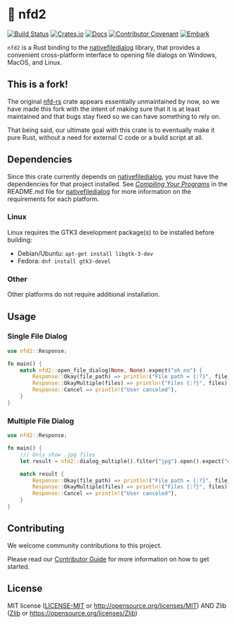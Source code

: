 # 💾 nfd2

[![Build Status](https://github.com/EmbarkStudios/nfd2/workflows/CI/badge.svg)](https://github.com/EmbarkStudios/nfd2/actions?workflow=CI)
[![Crates.io](https://img.shields.io/crates/v/nfd2.svg)](https://crates.io/crates/nfd2)
[![Docs](https://docs.rs/nfd2/badge.svg)](https://docs.rs/nfd2)
[![Contributor Covenant](https://img.shields.io/badge/contributor%20covenant-v2.0%20adopted-ff69b4.svg)](CODE_OF_CONDUCT.md)
[![Embark](https://img.shields.io/badge/embark-open%20source-blueviolet.svg)](https://embark.dev)

`nfd2` is a Rust binding to the [nativefiledialog] library, that provides a convenient cross-platform interface to opening file dialogs on Windows, MacOS, and Linux.

## This is a fork!

The original [nfd-rs](https://github.com/saurvs/nfd-rs) crate appears essentially unmaintained by now, so we have made this fork with the intent of making sure that it is at least maintained and that bugs stay fixed so we can have something to rely on.

That being said, our ultimate goal with this crate is to eventually make it pure Rust, without a need for external C code or a build script at all.

## Dependencies

Since this crate currently depends on [nativefiledialog], you must have the dependencies for that project installed. See [*Compiling Your Programs*](https://github.com/mlabbe/nativefiledialog#compiling-your-programs) in the README.md file for [nativefiledialog] for more information on the requirements for each platform.

### Linux

Linux requires the GTK3 development package(s) to be installed before building:

* Debian/Ubuntu: `apt-get install libgtk-3-dev`
* Fedora: `dnf install gtk3-devel`

### Other

Other platforms do not require additional installation.

## Usage

### Single File Dialog

```rust
use nfd2::Response;

fn main() {
    match nfd2::open_file_dialog(None, None).expect("oh no") {
        Response::Okay(file_path) => println!("File path = {:?}", file_path),
        Response::OkayMultiple(files) => println!("Files {:?}", files),
        Response::Cancel => println!("User canceled"),
    }
}
```

### Multiple File Dialog

```rust
use nfd2::Response;

fn main() {
    /// Only show .jpg files
    let result = nfd2::dialog_multiple().filter("jpg").open().expect("oh no");

    match result {
        Response::Okay(file_path) => println!("File path = {:?}", file_path),
        Response::OkayMultiple(files) => println!("Files {:?}", files),
        Response::Cancel => println!("User canceled"),
    }
}
```

## Contributing

We welcome community contributions to this project.

Please read our [Contributor Guide](CONTRIBUTING.md) for more information on how to get started.

## License

MIT license ([LICENSE-MIT](LICENSE-MIT) or http://opensource.org/licenses/MIT) AND Zlib ([Zlib](https://github.com/mlabbe/nativefiledialog/blob/master/LICENSE) or https://opensource.org/licenses/Zlib)

[nativefiledialog]: https://github.com/mlabbe/nativefiledialog
